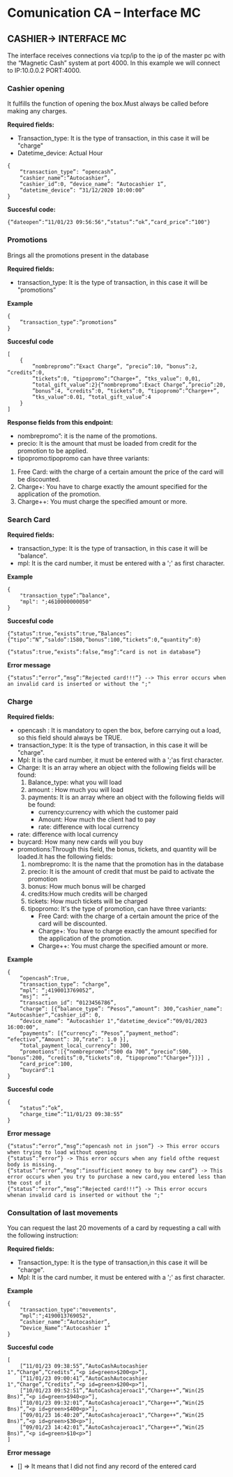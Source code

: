 # Comunication CA – Interface MC

## CASHIER-> INTERFACE MC

The interface receives connections via tcp/ip to the ip of the master pc with the “Magnetic Cash” system at port 4000. In this example we will connect to IP:10.0.0.2 PORT:4000.

### Cashier opening

<p>It fulfills the function of opening the box.Must always be called before making any charges.</p>

**Required fields:**

- Transaction_type: It is the type of transaction, in this case it will be "charge"
- Datetime_device: Actual Hour

```
{
    “transaction_type”: “opencash”,
    “cashier_name”:”Autocashier”,
    “cashier_id”:0, “device_name”: “Autocashier 1”,
    “datetime_device”: “31/12/2020 10:00:00”
}
```

**Succesful code:**

```
{“dateopen”:“11/01/23 09:56:56",“status”:“ok”,“card_price”:“100"}
```

### Promotions

Brings all the promotions present in the database

**Required fields:**

- transaction_type: It is the type of transaction, in this case it will be "promotions”

**Example**

``` 
{
    ”transaction_type”:”promotions”
}
```

**Succesful code**

```
[
    {
        ”nombrepromo”:”Exact Charge”, “precio”:10, “bonus”:2, “credits”:0,
        ”tickets”:0, “tipopromo”:”Charge+”, “tks_value”: 0,01,
        ”total_gift_value”:2}{“nombrepromo”:Exact Charge”,”precio”:20,
        ”bonus”:4, “credits”:0, “tickets”:0, “tipopromo”:”Charge++”,
        ”tks_value”:0.01, “total_gift_value”:4
    }
]
```

**Response fields from this endpoint:**

- nombrepromo”: it is the name of the promotions.
- precio: It is the amount that must be loaded from credit for the promotion to be applied.
- tipopromo:tipopromo can have three variants:  
1. Free Card: with the charge of a certain amount the price of the card will be discounted.
2. Charge+: You have to charge exactly the amount specified for the application of the promotion.
3. Charge++: You must charge the specified amount or more.

### Search Card

**Required fields:**

- transaction_type: It is the type of transaction, in this case it will be "balance".
- mpl: It is the card number, it must be entered with a ';' as first character.

**Example**

```
{
    "transaction_type”:”balance",
    "mpl": ";4610000000050"
}
```

**Succesful code**

`{“status”:true,“exists”:true,“Balances”:{“tipo”:“N”,“saldo”:1580,“bonus”:100,“tickets”:0,“quantity”:0}`

`{“status”:true,“exists”:false,“msg”:“card is not in database”}`

**Error message**

`{“status”:“error”,“msg”:“Rejected card!!!“} --> This error occurs when an invalid card is inserted or without the ";"`

### Charge

**Required fields:**

- opencash : It is mandatory to open the box, before carrying out a load, so this field should always be TRUE.
- transaction_type: It is the type of transaction, in this case it will be "charge".
- Mpl: It is the card number, it must be entered with a ';'as first character.
- Charge: It is an array where an object with the following fields will be found:
    1. Balance_type: what you will load
    2. amount : How much you will load
    3. payments: It is an array where an object with the following fields will be found:
        - currency:currency with which the customer paid
        - Amount: How much the client had to pay
        - rate: difference with local currency
- rate: difference with local currency
- buycard: How many new cards will you buy
- promotions:Through this field, the bonus, tickets, and quantity will be loaded.It has the following fields:
    1. nombrepromo: It is the name that the promotion has in the database
    2. precio: It is the amount of credit that must be paid to activate the promotion
    3. bonus: How much bonus will be charged
    4. credits:How much credits will be charged
    5. tickets: How much tickets will be charged
    6. tipopromo: It's the type of promotion, can have three variants:  
        -  Free Card: with the charge of a certain amount the price of the card will be discounted.
        - Charge+: You have to charge exactly the amount specified for the application of the promotion.
        - Charge++: You must charge the specified amount or more.

**Example**

```
{
    “opencash”:True,
    “transaction_type”: “charge”,
    “mpl”: “;4190013769052”,
    “msj”: “”,
    “transaction_id”: “0123456786”,
    “charge”: [{“balance_type”: “Pesos”,“amount”: 300,“cashier_name”: “Autocashier”,“cashier_id”: 0,
    “device_name”: “Autocashier 1",“datetime_device”:“09/01/2023 16:00:00",
    “payments”: [{“currency”: “Pesos”,“payment_method”: “efectivo”,“Amount”: 30,“rate”: 1.0 }],
    “total_payment_local_currency”: 300,
    “promotions”:[{“nombrepromo”:“500 da 700”,“precio”:500, “bonus”:200, “credits”:0,“tickets”:0, “tipopromo”:“Charge+”}]}] ,
    “card_price”:100,
    “buycard”:1
}
```

**Succesful code**

```
{
    “status”:”ok”,
    “charge_time”:”11/01/23 09:38:55”
}
```

**Error message**

```
{“status”:“error”,“msg”:“opencash not in json”} -> This error occurs when trying to load without opening
{“status”:”error”} -> This error occurs when any field ofthe request body is missing.
{“status”:“error”,“msg”:“insufficient money to buy new card”} -> This error occurs when you try to purchase a new card,you entered less than the cost of it
{“status”:“error”,“msg”:“Rejected card!!!“} -> This error occurs whenan invalid card is inserted or without the ";"
```

### Consultation of last movements

You can request the last 20 movements of a card by requesting a call with the following instruction:

**Required fields:**

- Transaction_type: It is the type of transaction,in this case it will be "charge".
- Mpl: It is the card number, it must be entered with a ';' as first character.

**Example**

```
{
    "transaction_type":"movements",
    ”mpl”:";4190013769052",
    ”cashier_name”:”Autocashier”,
    ”Device_Name”:”Autocashier 1”
}
```

**Succesful code**

```
[
    [“11/01/23 09:38:55”,“AutoCashAutocashier 1",“Charge”,“Credits”,“<p id=green>$200<p>“],
    [“11/01/23 09:00:41”,“AutoCashAutocashier 1",“Charge”,“Credits”,“<p id=green>$200<p>“],
    [“10/01/23 09:52:51”,“AutoCashcajeroac1",“Charge++“,”Win(25 Bns)“,”<p id=green>$940<p>“],
    [“10/01/23 09:32:01”,“AutoCashcajeroac1",“Charge++“,”Win(25 Bns)“,”<p id=green>$400<p>“],
    [“09/01/23 16:40:20”,“AutoCashcajeroac1",“Charge++“,”Win(25 Bns)“,”<p id=green>$30<p>“],
    [“09/01/23 14:42:01”,“AutoCashcajeroac1",“Charge++“,”Win(25 Bns)“,”<p id=green>$10<p>“]
]
```

**Error message**

- [] => It means that I did not find any record of the entered card
